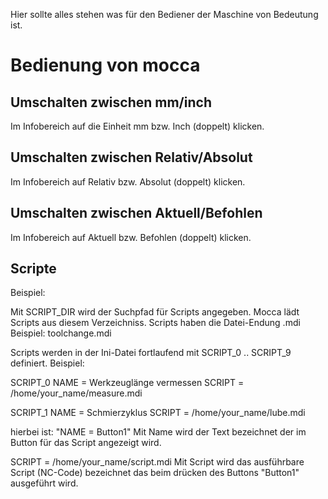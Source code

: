 Hier sollte alles stehen was für den Bediener der Maschine von Bedeutung ist.

# Bedienung von mocca #

## Umschalten zwischen mm/inch ##

Im Infobereich auf die Einheit mm bzw. Inch (doppelt) klicken.

## Umschalten zwischen Relativ/Absolut ##

Im Infobereich auf Relativ bzw. Absolut (doppelt) klicken.

## Umschalten zwischen Aktuell/Befohlen ##

Im Infobereich auf Aktuell bzw. Befohlen (doppelt) klicken.

## Scripte ##

Beispiel:

Mit SCRIPT\_DIR wird der Suchpfad für Scripts angegeben. Mocca lädt Scripts aus diesem Verzeichniss. Scripts haben die Datei-Endung .mdi Beispiel: toolchange.mdi

Scripts werden in der Ini-Datei fortlaufend mit SCRIPT\_0 .. SCRIPT\_9 definiert.
Beispiel:

SCRIPT\_0
NAME = Werkzeuglänge vermessen
SCRIPT = /home/your\_name/measure.mdi

SCRIPT\_1
NAME = Schmierzyklus
SCRIPT = /home/your\_name/lube.mdi

hierbei ist:
"NAME = Button1"
Mit Name wird der Text bezeichnet der im Button für das Script angezeigt wird.

SCRIPT = /home/your\_name/script.mdi
Mit Script wird das ausführbare Script (NC-Code) bezeichnet das beim drücken des Buttons "Button1" ausgeführt wird.